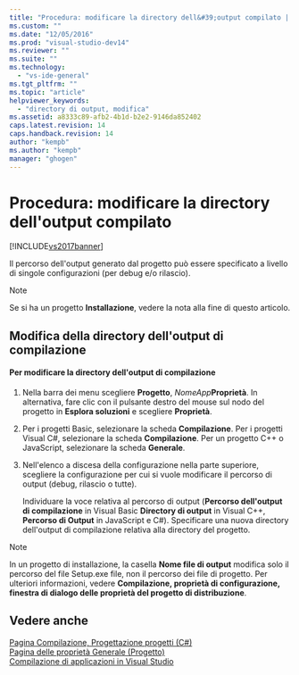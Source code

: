 ```yaml
---
title: "Procedura: modificare la directory dell&#39;output compilato | Microsoft Docs"
ms.custom: ""
ms.date: "12/05/2016"
ms.prod: "visual-studio-dev14"
ms.reviewer: ""
ms.suite: ""
ms.technology: 
  - "vs-ide-general"
ms.tgt_pltfrm: ""
ms.topic: "article"
helpviewer_keywords: 
  - "directory di output, modifica"
ms.assetid: a8333c89-afb2-4b1d-b2e2-9146da852402
caps.latest.revision: 14
caps.handback.revision: 14
author: "kempb"
ms.author: "kempb"
manager: "ghogen"
---
```

# Procedura: modificare la directory dell&#39;output compilato
[!INCLUDE[vs2017banner](../code-quality/includes/vs2017banner.md)]

Il percorso dell'output generato dal progetto può essere specificato a livello di singole configurazioni \(per debug e\/o rilascio\).  
  
> [!NOTE]
>  Se si ha un progetto **Installazione**, vedere la nota alla fine di questo articolo.  
  
## Modifica della directory dell'output di compilazione  
  
#### Per modificare la directory dell'output di compilazione  
  
1.  Nella barra dei menu scegliere **Progetto**, *NomeApp***Proprietà**. In alternativa, fare clic con il pulsante destro del mouse sul nodo del progetto in **Esplora soluzioni** e scegliere **Proprietà**.  
  
2.  Per i progetti Basic, selezionare la scheda **Compilazione**. Per i progetti Visual C\#, selezionare la scheda **Compilazione**. Per un progetto C\+\+ o JavaScript, selezionare la scheda **Generale**.  
  
3.  Nell'elenco a discesa della configurazione nella parte superiore, scegliere la configurazione per cui si vuole modificare il percorso di output \(debug, rilascio o tutte\).  
  
     Individuare la voce relativa al percorso di output \(**Percorso dell'output di compilazione** in Visual Basic **Directory di output** in Visual C\+\+, **Percorso di Output** in JavaScript e C\#\). Specificare una nuova directory dell'output di compilazione relativa alla directory del progetto.  
  
> [!NOTE]
>  In un progetto di installazione, la casella **Nome file di output** modifica solo il percorso del file Setup.exe file, non il percorso dei file di progetto. Per ulteriori informazioni, vedere **Compilazione, proprietà di configurazione, finestra di dialogo delle proprietà del progetto di distribuzione**.  
  
## Vedere anche  
 [Pagina Compilazione, Progettazione progetti \(C\#\)](../ide/reference/build-page-project-designer-csharp.md)   
 [Pagina delle proprietà Generale \(Progetto\)](/visual-cpp/ide/general-property-page-project)   
 [Compilazione di applicazioni in Visual Studio](../ide/compiling-and-building-in-visual-studio.md)